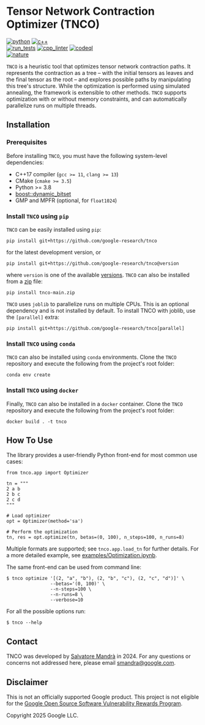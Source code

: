 # Tensor Network Contraction Optimizer (TNCO)

[![python](https://img.shields.io/badge/python-3.8+-blue)]()
[![c++](https://img.shields.io/badge/c++-17-blue)]()
<br>
[![run_tests](https://github.com/google-research/tnco/actions/workflows/run_tests.yml/badge.svg)](https://github.com/google-research/tnco/actions/workflows/run_tests.yml)
[![cpp_linter](https://github.com/google-research/tnco/actions/workflows/cpp_linter.yml/badge.svg)](https://github.com/google-research/tnco/actions/workflows/cpp_linter.yml)
[![codeql](https://github.com/google-research/tnco/actions/workflows/github-code-scanning/codeql/badge.svg)](https://github.com/google-research/tnco/actions/workflows/github-code-scanning/codeql)
<br>
[![nature](https://img.shields.io/badge/Nature-https%3A%2F%2Fdoi.org%2F10.1038%2Fs41586--025--09526--6-darkblue)](https://doi.org/10.1038/s41586-025-09526-6)

`TNCO` is a heuristic tool that optimizes tensor network contraction paths. It
represents the contraction as a tree – with the initial tensors as leaves and
the final tensor as the root – and explores possible paths by manipulating
this tree's structure. While the optimization is performed using simulated
annealing, the framework is extensible to other methods. `TNCO` supports
optimization with or without memory constraints, and can automatically
parallelize runs on multiple threads.

## Installation

### Prerequisites

Before installing `TNCO`, you must have the following system-level dependencies:

* C++17 compiler (`gcc >= 11`, `clang >= 13`)
* CMake (`cmake >= 3.5`)
* Python >= 3.8
* [boost::dynamic_bitset](https://github.com/boostorg/dynamic_bitset)
* GMP and MPFR (optional, for `float1024`)

### Install `TNCO` using `pip`

`TNCO` can be easily installed using `pip`:
```
pip install git+https://github.com/google-research/tnco
```
for the latest development version, or
```
pip install git+https://github.com/google-research/tnco@version
```
where `version` is one of the available
[versions](https://github.com/google-research/tnco/tags). `TNCO` can also be installed
from a [zip](https://github.com/google-research/tnco/archive/refs/heads/main.zip) file:
```
pip install tnco-main.zip
```
`TNCO` uses `joblib` to parallelize runs on multiple CPUs. This is an optional
dependency and is not installed by default. To install TNCO with joblib, use
the `[parallel]` extra:
```
pip install git+https://github.com/google-research/tnco[parallel]
```

### Install `TNCO` using `conda`

`TNCO` can also be installed using `conda` environments. Clone the `TNCO`
repository and execute the following from the project's root folder:
```
conda env create
```

### Install `TNCO` using `docker`

Finally, `TNCO` can also be installed in a `docker` container. Clone the `TNCO`
repository and execute the following from the project's root folder:
```
docker build . -t tnco
```

## How To Use

The library provides a user-friendly Python front-end for most common use
cases:
```
from tnco.app import Optimizer

tn = """
2 a b
2 b c
2 c d
"""

# Load optimizer
opt = Optimizer(method='sa')

# Perform the optimization
tn, res = opt.optimize(tn, betas=(0, 100), n_steps=100, n_runs=8)
```

Multiple formats are supported; see `tnco.app.load_tn` for further details. For
a more detailed example, see
[examples/Optimization.ipynb](examples/Optimization.ipynb).

The same front-end can be used from command line:
```
$ tnco optimize '[(2, "a", "b"), (2, "b", "c"), (2, "c", "d")]' \
                --betas='(0, 100)' \
                --n-steps=100 \
                --n-runs=8 \
                --verbose=10
```
For all the possible options run:
```
$ tnco --help
```

## Contact

TNCO was developed by [Salvatore Mandrà](https://github.com/s-mandra) in 2024.
For any questions or concerns not addressed here, please email
[smandra@google.com](mailto:smandra@google.com).

## Disclaimer

This is not an officially supported Google product. This project is not
eligible for the [Google Open Source Software Vulnerability Rewards
Program](https://bughunters.google.com/open-source-security).

Copyright 2025 Google LLC.
